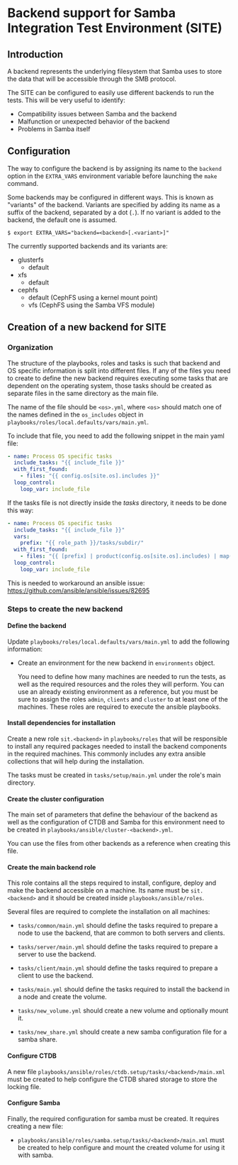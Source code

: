 # Backend support for Samba Integration Test Environment (SITE)

## Introduction

A backend represents the underlying filesystem that Samba uses to store the
data that will be accessible through the SMB protocol.

The SITE can be configured to easily use different backends to run the tests.
This will be very useful to identify:

  - Compatibility issues between Samba and the backend
  - Malfunction or unexpected behavior of the backend
  - Problems in Samba itself

## Configuration

The way to configure the backend is by assigning its name to the `backend`
option in the `EXTRA_VARS` environment variable before launching the `make`
command.

Some backends may be configured in different ways. This is known as "variants"
of the backend. Variants are specified by adding its name as a suffix of the
backend, separated by a dot (`.`). If no variant is added to the backend, the
default one is assumed.

   ```
   $ export EXTRA_VARS="backend=<backend>[.<variant>]"
   ```

The currently supported backends and its variants are:

  - glusterfs
    - default
  - xfs
    - default
  - cephfs
    - default (CephFS using a kernel mount point)
    - vfs (CephFS using the Samba VFS module)

## Creation of a new backend for SITE

### Organization

The structure of the playbooks, roles and tasks is such that backend and OS
specific information is split into different files. If any of the files you
need to create to define the new backend requires executing some tasks that
are dependent on the operating system, those tasks should be created as
separate files in the same directory as the main file.

The name of the file should be `<os>.yml`, where `<os>` should match one of the
names defined in the `os_includes` object in
`playbooks/roles/local.defaults/vars/main.yml`.

To include that file, you need to add the following snippet in the main yaml
file:

   ```yaml
   - name: Process OS specific tasks
     include_tasks: "{{ include_file }}"
     with_first_found:
       - files: "{{ config.os[site.os].includes }}"
     loop_control:
       loop_var: include_file
   ```

If the tasks file is not directly inside the _tasks_ directory, it needs to
be done this way:

   ```yaml
   - name: Process OS specific tasks
     include_tasks: "{{ include_file }}"
     vars:
       prefix: "{{ role_path }}/tasks/subdir/"
     with_first_found:
       - files: "{{ [prefix] | product(config.os[site.os].includes) | map('join') | list }}"
     loop_control:
       loop_var: include_file
   ```

This is needed to workaround an ansible issue: https://github.com/ansible/ansible/issues/82695

### Steps to create the new backend

#### Define the backend

Update `playbooks/roles/local.defaults/vars/main.yml` to add the following
information:

  - Create an environment for the new backend in `environments` object.

    You need to define how many machines are needed to run the tests, as well
    as the required resources and the roles they will perform. You can use an
    already existing environment as a reference, but you must be sure to assign
    the roles `admin`, `clients` and `cluster` to at least one of the machines.
    These roles are required to execute the ansible playbooks.

#### Install dependencies for installation

Create a new role `sit.<backend>` in `playbooks/roles` that will be responsible
to install any required packages needed to install the backend components in
the required machines. This commonly includes any extra ansible collections
that will help during the installation.

The tasks must be created in `tasks/setup/main.yml` under the role's main
directory.

#### Create the cluster configuration

The main set of parameters that define the behaviour of the backend as well as
the configuration of CTDB and Samba for this environment need to be created in
`playbooks/ansible/cluster-<backend>.yml`.

You can use the files from other backends as a reference when creating this
file.

#### Create the main backend role

This role contains all the steps required to install, configure, deploy and
make the backend accessible on a machine. Its name must be `sit.<backend>` and
it should be created inside `playbooks/ansible/roles`.

Several files are required to complete the installation on all machines:

  - `tasks/common/main.yml` should define the tasks required to prepare a node
    to use the backend, that are common to both servers and clients.

  - `tasks/server/main.yml` should define the tasks required to prepare a server
    to use the backend.

  - `tasks/client/main.yml` should define the tasks required to prepare a client
    to use the backend.

  - `tasks/main.yml` should define the tasks required to install the backend in
    a node and create the volume.

  - `tasks/new_volume.yml` should create a new volume and optionally mount it.

  - `tasks/new_share.yml` should create a new samba configuration file for a
    samba share.

#### Configure CTDB

A new file `playbooks/ansible/roles/ctdb.setup/tasks/<backend>/main.xml` must be
created to help configure the CTDB shared storage to store the locking file.

#### Configure Samba

Finally, the required configuration for samba must be created. It requires
creating a new file:

  - `playbooks/ansible/roles/samba.setup/tasks/<backend>/main.xml` must be
    created to help configure and mount the created volume for using it with
    samba.
